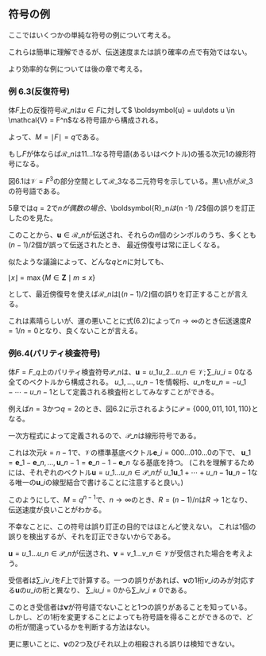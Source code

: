 ## 符号の例

ここではいくつかの単純な符号の例について考える。

これらは簡単に理解できるが、伝送速度または誤り確率の点で有効ではない。

より効率的な例については後の章で考える。

### 例 6.3(反復符号)

体$F$上の反復符号$\mathcal{R}\_n$は$u \in F$に対して$ \boldsymbol{u} = uu\dots u \in \mathcal{V} = F^n$なる符号語から構成される。

よって、$M = \mid F \mid = q$である。

もし$F$が体ならば$\mathcal{R}\_n$は$11\dots 1$なる符号語(あるいはベクトル)の張る次元$1$の線形符号になる。

図6.1は$\mathcal{V} = F^3$の部分空間として$\mathcal{R}\_3$なる二元符号を示している。黒い点が$\mathcal{R}\_3$の符号語である。

5章では$q = 2$で$nが偶数の場合、$\boldsymbol{R}\_n$は$(n -1) /2$個の誤りを訂正したのを見た。

このことから、$\boldsymbol{u} \in \mathcal{R}\_n$が伝送され、それらの$n$個のシンボルのうち、多くとも$(n-1)/2$個が誤って伝送されたとき、
最近傍復号は常に正しくなる。

似たような議論によって、どんな$q$と$n$に対しても、

$\lfloor x \rfloor = \max {\lbrace M \in \boldsymbol{Z} \mid m \leq x \rbrace}$

として、最近傍復号を使えば$\mathcal{R}\_n$は$\lfloor (n - 1) / 2 \rfloor$個の誤りを訂正することが言える。

これは素晴らしいが、運の悪いことに式(6.2)によって$n \rightarrow \infty$のとき伝送速度$R = 1 / n = 0$となり、良くないことが言える。

### 例6.4(パリティ検査符号)

体$F = F\_q$上のパリティ検査符号$\mathcal{P}\_n$は、$\boldsymbol{u} = u\_1 u\_2 \dots u\_n \in \mathcal{V} ; \sum\_{i} u\_i = 0$なる全てのベクトルから構成される。
$u\_1, \dots , u\_{n-1}$を情報桁、$u\_n$を$u\_n = - u\_1 - \cdots - u\_{n-1}$として定義される検査桁としてみなすことができる。

例えば$n=3$かつ$q=2$のとき、図6.2に示されるように$\mathcal{P} = \lbrace 000, 011, 101,110 \rbrace$となる。

一次方程式によって定義されるので、$\mathcal{P}\_n$は線形符号である。

これは次元$k = n - 1$で、$\mathcal{V}$の標準基底ベクトル$\boldsymbol{e}\_i = 000\dots 010 \dots 0$の下で、
$\boldsymbol{u}\_1 = \boldsymbol{e}\_1 - \boldsymbol{e}\_n , \dots , \boldsymbol{u}\_{n-1} = \boldsymbol{e}\_{n-1} - \boldsymbol{e}\_n$
なる基底を持つ。
(これを理解するためには、それぞれのベクトル$\boldsymbol{u} = u\_1 \dots u\_n \in \mathcal{P}\_n$が
$u\_1 \boldsymbol{u}\_1 + \cdots + u\_{n-1} \boldsymbol{u}\_{n-1}$なる唯一の$\boldsymbol{u}\_i$の線型結合で書けることに注意すると良い。)

このようにして、$M = q^{n-1}$で、$n \rightarrow \infty$のとき、$R = (n-1)/n$は$R \rightarrow 1$となり、伝送速度が良いことがわかる。

不幸なことに、この符号は誤り訂正の目的ではほとんど使えない。 これは1個の誤りを検出するが、それを訂正できないからである。

$\boldsymbol{u} = u\_1 \dots u\_n \in \mathcal{P}\_n$が伝送され、$\boldsymbol{v} = v\_1 \dots v\_n \in \mathcal{V}$が受信された場合を考えよう。

受信者は$\sum\_i v\_i$を$F$上で計算する。一つの誤りがあれば、$\boldsymbol{v}$の1桁$v\_i$のみが対応する$\boldsymbol{u}$の$u\_i$の桁と異なり、
$\sum\_i u\_i = 0$から$\sum\_i v\_i \neq 0$である。

このとき受信者は$\boldsymbol{v}$が符号語でないことと1つの誤りがあることを知っている。
しかし、どの1桁を変更することによっても符号語を得ることができるので、どの桁が間違っているかを判断する方法はない。

更に悪いことに、$\boldsymbol{v}$の2つ及びそれ以上の相殺される誤りは検知できない。
